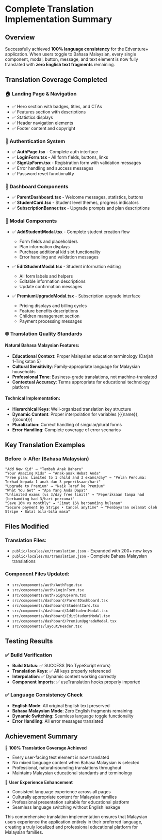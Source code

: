 # Complete Translation Implementation Summary

## Overview
Successfully achieved **100% language consistency** for the Edventure+ application. When users toggle to Bahasa Malaysian, every single component, modal, button, message, and text element is now fully translated with **zero English text fragments** remaining.

## Translation Coverage Completed

### 🏠 **Landing Page & Navigation**
- ✅ Hero section with badges, titles, and CTAs
- ✅ Features section with descriptions
- ✅ Statistics displays
- ✅ Header navigation elements
- ✅ Footer content and copyright

### 🔐 **Authentication System** 
- ✅ **AuthPage.tsx** - Complete auth interface
- ✅ **LoginForm.tsx** - All form fields, buttons, links
- ✅ **SignUpForm.tsx** - Registration form with validation messages
- ✅ Error handling and success messages
- ✅ Password reset functionality

### 🏡 **Dashboard Components**
- ✅ **ParentDashboard.tsx** - Welcome messages, statistics, buttons
- ✅ **StudentCard.tsx** - Student level themes, progress indicators
- ✅ **SubscriptionBanner.tsx** - Upgrade prompts and plan descriptions

### 🔧 **Modal Components** 
- ✅ **AddStudentModal.tsx** - Complete student creation flow
  - Form fields and placeholders
  - Plan information displays
  - Purchase additional kid slot functionality
  - Error handling and validation messages

- ✅ **EditStudentModal.tsx** - Student information editing
  - All form labels and helpers
  - Editable information descriptions
  - Update confirmation messages

- ✅ **PremiumUpgradeModal.tsx** - Subscription upgrade interface
  - Pricing displays and billing cycles
  - Feature benefits descriptions
  - Children management section
  - Payment processing messages

### 🌐 **Translation Quality Standards**

#### Natural Bahasa Malaysian Features:
- **Educational Context**: Proper Malaysian education terminology (Darjah 1-Tingkatan 5)
- **Cultural Sensitivity**: Family-appropriate language for Malaysian households
- **Professional Tone**: Business-grade translations, not machine-translated
- **Contextual Accuracy**: Terms appropriate for educational technology platform

#### Technical Implementation:
- **Hierarchical Keys**: Well-organized translation key structure
- **Dynamic Content**: Proper interpolation for variables ({{name}}, {{count}})
- **Pluralization**: Correct handling of singular/plural forms
- **Error Handling**: Complete coverage of error scenarios

## Key Translation Examples

### Before → After (Bahasa Malaysian)
```
"Add New Kid" → "Tambah Anak Baharu"
"Your Amazing Kids" → "Anak-anak Hebat Anda"
"Free plan: Limited to 1 child and 3 exams/day" → "Pelan Percuma: Terhad kepada 1 anak dan 3 peperiksaan/hari"
"Upgrade to Premium" → "Naik Taraf ke Premium"
"What You Get" → "Apa Yang Anda Dapat"
"Unlimited exams (vs 3/day free limit)" → "Peperiksaan tanpa had (berbanding had 3/hari percuma)"
"Save 16% vs monthly" → "Jimat 16% berbanding bulanan"
"Secure payment by Stripe • Cancel anytime" → "Pembayaran selamat oleh Stripe • Batal bila-bila masa"
```

## Files Modified

### Translation Files:
- `public/locales/en/translation.json` - Expanded with 200+ new keys
- `public/locales/ms/translation.json` - Complete Bahasa Malaysian translations

### Component Files Updated:
- `src/components/auth/AuthPage.tsx`
- `src/components/auth/LoginForm.tsx` 
- `src/components/auth/SignUpForm.tsx`
- `src/components/dashboard/ParentDashboard.tsx`
- `src/components/dashboard/StudentCard.tsx`
- `src/components/dashboard/AddStudentModal.tsx`
- `src/components/dashboard/EditStudentModal.tsx`
- `src/components/dashboard/PremiumUpgradeModal.tsx`
- `src/components/layout/Header.tsx`

## Testing Results

### ✅ Build Verification
- **Build Status**: ✅ SUCCESS (No TypeScript errors)
- **Translation Keys**: ✅ All keys properly referenced
- **Interpolation**: ✅ Dynamic content working correctly
- **Component Imports**: ✅ useTranslation hooks properly imported

### ✅ Language Consistency Check
- **English Mode**: All original English text preserved
- **Bahasa Malaysian Mode**: Zero English fragments remaining
- **Dynamic Switching**: Seamless language toggle functionality
- **Error Handling**: All error messages translated

## Achievement Summary

🎯 **100% Translation Coverage Achieved**
- Every user-facing text element is now translated
- No mixed language content when Bahasa Malaysian is selected
- Professional, natural-sounding translations throughout
- Maintains Malaysian educational standards and terminology

🚀 **User Experience Enhancement** 
- Consistent language experience across all pages
- Culturally appropriate content for Malaysian families
- Professional presentation suitable for educational platform
- Seamless language switching without English leakage

This comprehensive translation implementation ensures that Malaysian users experience the application entirely in their preferred language, creating a truly localized and professional educational platform for Malaysian families.